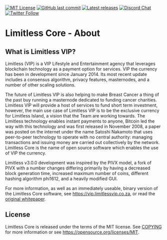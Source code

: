[![MIT License](https://img.shields.io/apm/l/atomic-design-ui.svg?&color=success)](https://github.com/Limitless/blob/master/LICENSE)
[![GitHub last commit](https://img.shields.io/github/last-commit/google/skia.svg?style=flat&logo=Github&color=informational)](https://github.com/Limitless-VIP/Limitless/master/)
[![Latest releases](https://img.shields.io/badge/Download-latest%20wallet%20release-green.svg?style=flat&logo=Skyliner&color=important)](https://github.com/Limitless-VIP/Limitless/releases/tag/v3.0.0)
[![Discord Chat](https://img.shields.io/discord/473618220524240928.svg?style=flat&logo=Discord)](https://discordapp.com/invite/3c8SpxK)
[![Twitter Follow](https://img.shields.io/twitter/follow/limitless.svg?style=social)](https://twitter.com/https://twitter.com/LimitlessVIP_)


Limitless Core - About
=====================================

What is Limitless VIP?
----------------

Limitless (VIP) is a VIP Lifestyle and Entertainment agency that 
leverages blockchain technology as a payment option for services.
VIP the currency has been in development since January 2014. 
Its most recent update includes a consensus algorithm, privacy
features, masternodes, and a number of other scaling solutions. 

The future of Limitless VIP is also helping to make Breast Cancer a thing of 
the past buy running a masternode dedicated to funding cancer charities.
Limitless VIP will provide a host of services to fund short term investment, however, 
the main use case of Limitless VIP is to be the exclusive currency for Limitless Island, 
a vision that the Team are working towards.
The Limitless technology enables instant payments to anyone, Bitcoin led the way with
this technology and was first released in November 2008, a paper was posted on the 
internet under the name Satoshi Nakamoto that uses peer-to-peer
technology to operate with no central authority: managing transactions and issuing
money are carried out collectively by the network. Limitless Core is the name of
open source software which enables the use of VIP the currency. 

Limitless v3.0.0 development was inspired by the PIVX model, a fork of PIVX with a number changes
differing primarily by having a decreased block generation time, increased maximum number of coins, 
different hashing algorithm phi1612, and a heavily modified GUI.

For more information, as well as an immediately useable, binary version of
the Limitless Core software, see https://vip.limitlessvip.co.za, or read the
[original whitepaper](https://limitlessvip.co.za/public/Limitless_VIP_White_Paper.pdf).

License
-------

Limitless Core is released under the terms of the MIT license. See [COPYING](COPYING) for more
information or see https://opensource.org/licenses/MIT.
